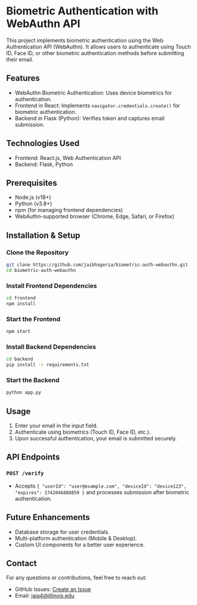 # Biometric Authentication with WebAuthn API

This project implements biometric authentication using the Web Authentication API (WebAuthn). It allows users to authenticate using Touch ID, Face ID, or other biometric authentication methods before submitting their email.

## Features

- WebAuthn Biometric Authentication: Uses device biometrics for authentication.
- Frontend in React: Implements `navigator.credentials.create()` for biometric authentication.
- Backend in Flask (Python): Verifies token and captures email submission.

## Technologies Used

- Frontend: React.js, Web Authentication API
- Backend: Flask, Python

## Prerequisites

- Node.js (v18+)
- Python (v3.8+)
- npm (for managing frontend dependencies)
- WebAuthn-supported browser (Chrome, Edge, Safari, or Firefox)

## Installation & Setup

### Clone the Repository

```sh
git clone https://github.com/jaibhageria/biometric-auth-webauthn.git
cd biometric-auth-webauthn
```

### Install Frontend Dependencies

```sh
cd frontend
npm install
```

### Start the Frontend

```sh
npm start
```

### Install Backend Dependencies

```sh
cd backend
pip install -r requirements.txt
```

### Start the Backend

```sh
python app.py
```

## Usage

1. Enter your email in the input field.
2. Authenticate using biometrics (Touch ID, Face ID, etc.).
3. Upon successful authentication, your email is submitted securely.

## API Endpoints

### `POST /verify`

- Accepts `{ "userId": "user@example.com", "deviceId": "device123", "expires": 1742046888859 }` and processes submission after biometric authentication.

## Future Enhancements

- Database storage for user credentials.
- Multi-platform authentication (Mobile & Desktop).
- Custom UI components for a better user experience.

## Contact

For any questions or contributions, feel free to reach out:

- GitHub Issues: [Create an Issue](https://github.com/jaibhageria/biometric-auth-webauthn.git/issues)
- Email: jaia4@illinois.edu
